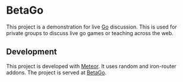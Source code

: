 BetaGo
======

This project is a demonstration for live [Go](https://en.wikipedia.org/wiki/Go_(game)) discussion. This is used for private groups to discuss live go games or teaching across the web.

Development
-----------

This project is developed with [Meteor](https://www.meteor.com/). It uses random and iron-router addons. The project is served at [BetaGo](http://betago.meteor.com).
